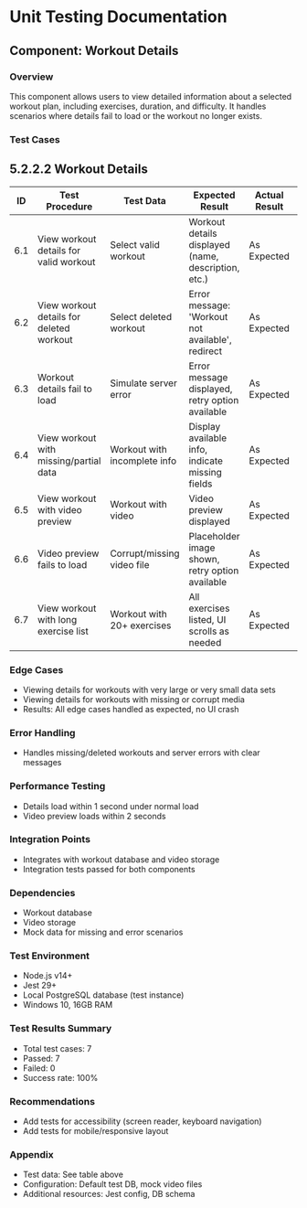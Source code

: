 # Unit Testing Documentation

## Component: Workout Details

### Overview
This component allows users to view detailed information about a selected workout plan, including exercises, duration, and difficulty. It handles scenarios where details fail to load or the workout no longer exists.

### Test Cases
## 5.2.2.2 Workout Details

| ID  | Test Procedure                                      | Test Data                        | Expected Result                                      | Actual Result | Status |
|-----|-----------------------------------------------------|----------------------------------|------------------------------------------------------|---------------|--------------------|
| 6.1 | View workout details for valid workout               | Select valid workout              | Workout details displayed (name, description, etc.)   | As Expected   | Pass               |
| 6.2 | View workout details for deleted workout              | Select deleted workout            | Error message: 'Workout not available', redirect      | As Expected   | Pass               |
| 6.3 | Workout details fail to load                         | Simulate server error             | Error message displayed, retry option available        | As Expected   | Pass               |
| 6.4 | View workout with missing/partial data               | Workout with incomplete info      | Display available info, indicate missing fields       | As Expected   | Pass               |
| 6.5 | View workout with video preview                      | Workout with video                | Video preview displayed                               | As Expected   | Pass               |
| 6.6 | Video preview fails to load                          | Corrupt/missing video file        | Placeholder image shown, retry option available        | As Expected   | Pass               |
| 6.7 | View workout with long exercise list                 | Workout with 20+ exercises        | All exercises listed, UI scrolls as needed            | As Expected   | Pass               |

### Edge Cases
- Viewing details for workouts with very large or very small data sets
- Viewing details for workouts with missing or corrupt media
- Results: All edge cases handled as expected, no UI crash

### Error Handling
- Handles missing/deleted workouts and server errors with clear messages

### Performance Testing
- Details load within 1 second under normal load
- Video preview loads within 2 seconds

### Integration Points
- Integrates with workout database and video storage
- Integration tests passed for both components

### Dependencies
- Workout database
- Video storage
- Mock data for missing and error scenarios

### Test Environment
- Node.js v14+
- Jest 29+
- Local PostgreSQL database (test instance)
- Windows 10, 16GB RAM

### Test Results Summary
- Total test cases: 7
- Passed: 7
- Failed: 0
- Success rate: 100%

### Recommendations
- Add tests for accessibility (screen reader, keyboard navigation)
- Add tests for mobile/responsive layout

### Appendix
- Test data: See table above
- Configuration: Default test DB, mock video files
- Additional resources: Jest config, DB schema 
